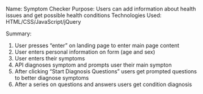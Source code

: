 Name: Symptom Checker
Purpose: Users can add information about health issues and get possible health conditions
Technologies Used: HTML/CSS/JavaScript/jQuery

Summary:
1) User presses “enter” on landing page to enter main page content
2) User enters personal information on form (age and sex)
3) User enters their symptoms
4) API diagnoses symptom and prompts user their main sympton
5) After clicking “Start Diagnosis Questions” users get prompted questions to better diagnose symptoms
6) After a series on questions and answers users get condition diagnosis
